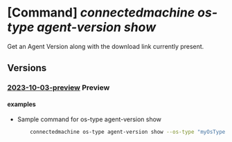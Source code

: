 # [Command] _connectedmachine os-type agent-version show_

Get an Agent Version along with the download link currently present.

## Versions

### [2023-10-03-preview](/Resources/mgmt-plane/L3Byb3ZpZGVycy9taWNyb3NvZnQuaHlicmlkY29tcHV0ZS9vc3R5cGUve30vYWdlbnR2ZXJzaW9ucy97fQ==/2023-10-03-preview.xml) **Preview**

<!-- mgmt-plane /providers/microsoft.hybridcompute/ostype/{}/agentversions/{} 2023-10-03-preview -->

#### examples

- Sample command for os-type agent-version show
    ```bash
        connectedmachine os-type agent-version show --os-type "myOsType" --version "1.27"
    ```
